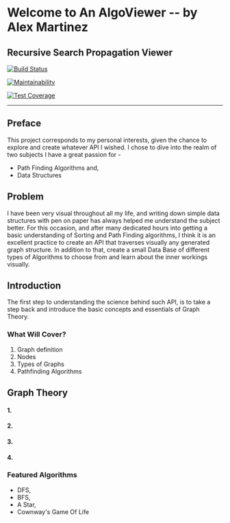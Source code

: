 # Welcome to An AlgoViewer -- by Alex Martinez

## Recursive Search Propagation Viewer

[![Build Status](https://travis-ci.com/alexisraelmtz/algoViewer.svg?branch=main)](https://travis-ci.com/alexisraelmtz/algoViewer)

[![Maintainability](https://api.codeclimate.com/v1/badges/e691cab9705bcfb3b7cf/maintainability)](https://codeclimate.com/github/alexisraelmtz/algoViewer/maintainability)

[![Test Coverage](https://api.codeclimate.com/v1/badges/e691cab9705bcfb3b7cf/test_coverage)](https://codeclimate.com/github/alexisraelmtz/algoViewer/test_coverage)

---


## Preface

This project corresponds to my personal interests, given the chance to explore and create whatever API I wished. I chose to dive into the realm of two subjects I have a great passion for -

- Path Finding Algorithms and,
- Data Structures


## Problem

I have been very visual throughout all my life, and writing down simple data structures with pen on paper has always helped me understand the subject better.  For this occasion, and after many dedicated hours into getting a basic understanding of Sorting and Path Finding algorithms, I think it is an excellent practice to create an API that traverses visually any generated graph structure. In addition to that, create a small Data Base of different types of Algorithms to choose from and learn about the inner workings visually.


## Introduction

The first step to understanding the science behind such API, is to take a step back and introduce the basic concepts and essentials of Graph Theory.

### What Will Cover?
   1. Graph definition
   2. Nodes
   3. Types of Graphs
   4. Pathfinding Algorithms

## Graph Theory
#### 1.
#### 2.
#### 3.
#### 4.

### Featured Algorithms

- DFS,
- BFS,
- A Star,
- Cownway's Game Of Life

